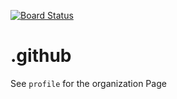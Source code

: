 [![Board Status](https://dev.azure.com/dicvm/9283cf32-20bc-4c18-908d-b3f8ec5ad441/a70790aa-0861-4989-ab18-e42b32e9b418/_apis/work/boardbadge/0d25ee81-ca30-4829-919b-929be28f8a74)](https://dev.azure.com/dicvm/9283cf32-20bc-4c18-908d-b3f8ec5ad441/_boards/board/t/a70790aa-0861-4989-ab18-e42b32e9b418/Microsoft.RequirementCategory)
# .github

See ```profile``` for the organization Page